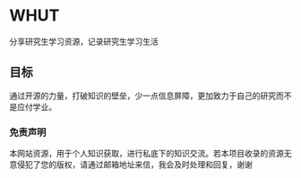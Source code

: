# WHUT
分享研究生学习资源，记录研究生学习生活
## 目标
通过开源的力量，打破知识的壁垒，少一点信息屏障，更加致力于自己的研究而不是应付学业。
### 免责声明
本网站资源，用于个人知识获取，进行私底下的知识交流。若本项目收录的资源无意侵犯了您的版权，请通过邮箱地址来信，我会及时处理和回复，谢谢
